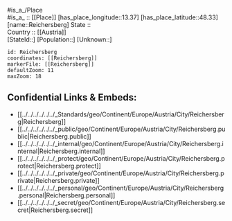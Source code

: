 ﻿---
location: [48.33,13.37] 
mapzoom: [7,12] 
mapmarker: city 
type: City
tags:
- geo/City


SpocWebEntityId: 33692
isDeleted: false
confidential: public

---
#is_a_/Place  
#is_a_ :: [[Place]] 
[has_place_longitude::13.37] 
[has_place_latitude::48.33] 
[name::Reichersberg] 
State ::  
Country :: [[Austria]]  
[StateId::] 
[Population::] 
[Unknown::] 


```leaflet
id: Reichersberg
coordinates: [[Reichersberg]] 
markerFile: [[Reichersberg]] 
defaultZoom: 11 
maxZoom: 18
```


## Confidential Links & Embeds: 
- [[../../../../../../_Standards/geo/Continent/Europe/Austria/City/Reichersberg|Reichersberg]] 
- [[../../../../../../_public/geo/Continent/Europe/Austria/City/Reichersberg.public|Reichersberg.public]] 
- [[../../../../../../_internal/geo/Continent/Europe/Austria/City/Reichersberg.internal|Reichersberg.internal]] 
- [[../../../../../../_protect/geo/Continent/Europe/Austria/City/Reichersberg.protect|Reichersberg.protect]] 
- [[../../../../../../_private/geo/Continent/Europe/Austria/City/Reichersberg.private|Reichersberg.private]] 
- [[../../../../../../_personal/geo/Continent/Europe/Austria/City/Reichersberg.personal|Reichersberg.personal]] 
- [[../../../../../../_secret/geo/Continent/Europe/Austria/City/Reichersberg.secret|Reichersberg.secret]] 
